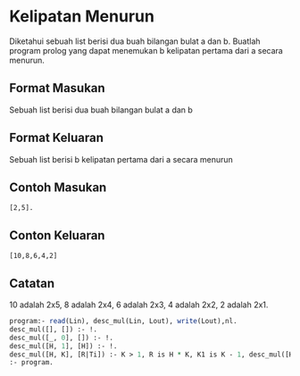 # Kelipatan Menurun

Diketahui sebuah list berisi dua buah bilangan bulat a dan b. Buatlah program prolog yang dapat menemukan b kelipatan pertama dari a secara menurun.

## Format Masukan

Sebuah list berisi dua buah bilangan bulat a dan b

## Format Keluaran

Sebuah list berisi b kelipatan pertama dari a secara menurun

## Contoh Masukan

```
[2,5].
```

## Conton Keluaran

```
[10,8,6,4,2]
```

## Catatan

10 adalah 2x5, 8 adalah 2x4, 6 adalah 2x3, 4 adalah 2x2, 2 adalah 2x1.

```pl
program:- read(Lin), desc_mul(Lin, Lout), write(Lout),nl.
desc_mul([], []) :- !.
desc_mul([_, 0], []) :- !.
desc_mul([H, 1], [H]) :- !.
desc_mul([H, K], [R|Ti]) :- K > 1, R is H * K, K1 is K - 1, desc_mul([H, K1], Ti).
:- program.
```
